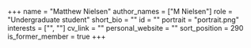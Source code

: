+++
name = "Matthew Nielsen"
author_names = ["M Nielsen"]
role = "Undergraduate student"
short_bio = ""
id = ""
portrait = "portrait.png"
interests = ["", ""]
cv_link = ""
personal_website = ""
sort_position = 290
is_former_member = true
+++

